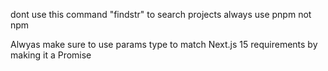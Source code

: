 dont use this command "findstr" to search projects 
always use pnpm not npm

Alwyas make sure to use params type to match Next.js 15 requirements by making it a Promise

